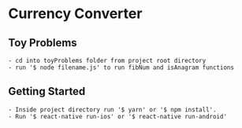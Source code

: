 # Currency Converter

## Toy Problems
```
- cd into toyProblems folder from project root directory
- run '$ node filename.js' to run fibNum and isAnagram functions
```

## Getting Started
```
- Inside project directory run '$ yarn' or '$ npm install'.
- Run '$ react-native run-ios' or '$ react-native run-android'
```
